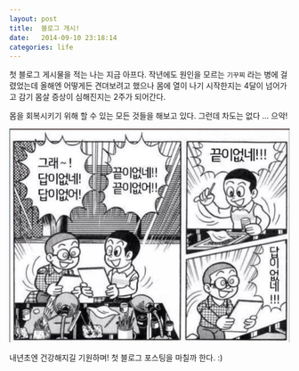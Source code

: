 ```yaml
---
layout: post
title:  블로그 개시!
date:   2014-09-10 23:18:14
categories: life
---
```

첫 블로그 게시물을 적는 나는 지금 아프다.
작년에도 원인을 모르는 `기꾸찌` 라는 병에 걸렸었는데 올해엔 어떻게든 견뎌보려고 했으나 몸에 열이 나기 시작한지는 4달이 넘어가고 감기 몸살 증상이 심해진지는 2주가 되어간다.

몸을 회복시키기 위해 할 수 있는 모든 것들을 해보고 있다.
그런데 차도는 없다 ... 으악!

<img src="/images/no_answer_no_way.jpg">

내년초엔 건강해지길 기원하며!
첫 블로그 포스팅을 마칠까 한다. :)